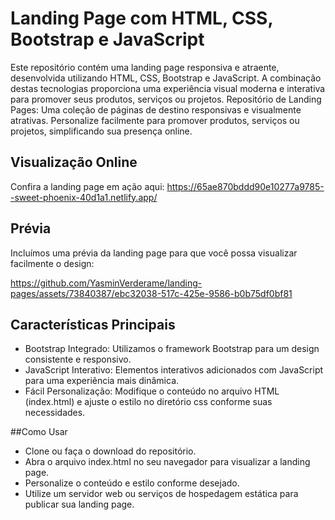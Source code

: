 # Landing Page com HTML, CSS, Bootstrap e JavaScript

Este repositório contém uma landing page responsiva e atraente, desenvolvida utilizando HTML, CSS, Bootstrap e JavaScript. A combinação destas tecnologias proporciona uma experiência visual moderna e interativa para promover seus produtos, serviços ou projetos.
Repositório de Landing Pages: Uma coleção de páginas de destino responsivas e visualmente atrativas. Personalize facilmente para promover produtos, serviços ou projetos, simplificando sua presença online.

## Visualização Online
Confira a landing page em ação aqui:
https://65ae870bddd90e10277a9785--sweet-phoenix-40d1a1.netlify.app/

## Prévia
Incluímos uma prévia da landing page para que você possa visualizar facilmente o design:

https://github.com/YasminVerderame/landing-pages/assets/73840387/ebc32038-517c-425e-9586-b0b75df0bf81

## Características Principais
- Bootstrap Integrado: Utilizamos o framework Bootstrap para um design consistente e responsivo.
- JavaScript Interativo: Elementos interativos adicionados com JavaScript para uma experiência mais dinâmica.
- Fácil Personalização: Modifique o conteúdo no arquivo HTML (index.html) e ajuste o estilo no diretório css conforme suas necessidades.

##Como Usar
- Clone ou faça o download do repositório.
- Abra o arquivo index.html no seu navegador para visualizar a landing page.
- Personalize o conteúdo e estilo conforme desejado.
- Utilize um servidor web ou serviços de hospedagem estática para publicar sua landing page.
